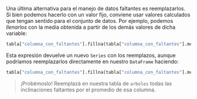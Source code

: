 Una última alternativa para el manejo de datos faltantes es reemplazarlos. Si bien podemos hacerlo con un valor fijo, conviene usar valores calculados que tengan sentido para el conjunto de datos. Por ejemplo, podemos _llenarlos_ con la media obtenida a partir de los demás valores de dicha variable:

```python
tabla["columna_con_faltantes"].fillna(tabla["columna_con_faltantes"].mean())
```

Esta expresión devuelve un nuevo `Series` con los reemplazos, aunque podríamos reemplazarlos directamente en nuestro `DataFrame` haciendo:

```python
tabla["columna_con_faltantes"].fillna(tabla["columna_con_faltantes"].mean(), inplace=True)
```

> ¡Probémoslo! Reemplazá en nuestra tabla de `arboles` todas las inclinaciones faltantes por el promedio de esa columna. 
